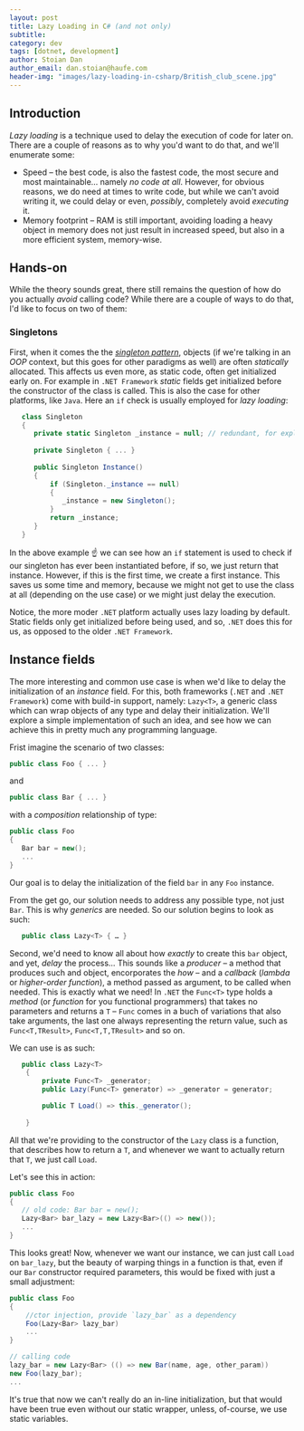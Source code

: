 ```yaml
---
layout: post
title: Lazy Loading in C# (and not only)
subtitle:
category: dev
tags: [dotnet, development]
author: Stoian Dan
author_email: dan.stoian@haufe.com
header-img: "images/lazy-loading-in-csharp/British_club_scene.jpg"
---
```


## Introduction
_Lazy loading_ is a technique used to delay the execution of code for later on. There are a couple of reasons as to why you'd want to do that, and we'll enumerate some:

- Speed – the best code, is also the fastest code, the most secure and most maintainable… namely _no code at all_. However, for obvious reasons, we do need at times to write code, but while we can't avoid writing it, we could delay or even, _possibly_, completely avoid _executing_ it.
- Memory footprint – RAM is still important, avoiding loading a heavy object in memory does not just result in increased speed, but also in a more efficient system, memory-wise.

## Hands-on

While the theory sounds great, there still remains the question of how do you actually _avoid_ calling code? While there are a couple of ways to do that, I'd like to focus on two of them:


###  Singletons 
First, when it comes the the [_singleton pattern_](https://en.wikipedia.org/wiki/Singleton_pattern), objects (if we're talking in an _OOP_ context, but this goes for other paradigms as well) are often _statically_ allocated. This affects us even more, as static code, often get initialized early on. For example in `.NET Framework`  _static_ fields get initialized before the constructor of the class is called. This is also the case for other platforms, like `Java`. Here an `if` check is usually employed for _lazy loading_:

```csharp
   class Singleton 
   {
      private static Singleton _instance = null; // redundant, for explicity
      
      private Singleton { ... }
      
      public Singleton Instance()
      {
          if (Singleton._instance == null)
          {
             _instance = new Singleton();
          }
          return _instance;
      }
   }
```

In the above example ☝️ we can see how an `if` statement is used to check if our singleton has ever been instantiated before, if so, we just return that instance. However, if this is the first time, we create a first instance. This saves us some time and memory, because we might not get to use the class at all (depending on the use case) or we might just delay the execution.

Notice, the more moder `.NET` platform actually uses lazy loading by default. Static fields only get initialized before being used, and so, `.NET` does this for us, as opposed to the older `.NET Framework`.


## Instance fields

The more interesting and common use case is when we'd like to delay the initialization of an _instance_ field. For this, both frameworks (`.NET` and `.NET Framework`) come with build-in support, namely: `Lazy<T>`, a generic class which can wrap objects of any type and delay their initialization. We'll explore a simple implementation of such an idea, and see how we can achieve this in pretty much any programming language.

Frist imagine the scenario of two classes:
```csharp
public class Foo { ... }
``` 
and 
```csharp
public class Bar { ... }
```
with a _composition_ relationship of type:
```csharp
public class Foo 
{
   Bar bar = new();
   ...
}
```
Our goal is to delay the initialization of the field `bar` in any `Foo` instance.

From the get go, our solution needs to address any possible type, not just `Bar`. This is why _generics_ are needed. So our solution begins to look as such:

```csharp
   public class Lazy<T> { … }
```

Second, we'd need to know all about how _exactly_ to create this `bar` object, and yet, _delay_ the process… This sounds like a _producer_ – a method that produces such and object, encorporates the _how_ – and a _callback_ (_lambda_ or _higher-order function_), a method passed as argument, to be called when needed. This is exactly what we need! In `.NET` the `Func<T>` type holds a _method_ (or _function_ for you functional programmers) that takes no parameters and returns a `T` – `Func` comes in a buch of variations that also take arguments, the last one always representing the return value, such as `Func<T,TResult>`, `Func<T,T,TResult>` and so on.

We can use is as such:

```csharp
   public class Lazy<T> 
    {
        private Func<T> _generator;
        public Lazy(Func<T> generator) => _generator = generator;

        public T Load() => this._generator();
        
    }
```
All that we're providing to the constructor of the `Lazy` class is a function, that describes how to return a `T`, and whenever we want to actually return that `T`, we just call `Load`.

Let's see this in action:
```csharp
public class Foo 
{
   // old code: Bar bar = new();
   Lazy<Bar> bar_lazy = new Lazy<Bar>(() => new());
   ...
}
```

This looks great! Now, whenever we want our instance, we can just call `Load` on `bar_lazy`, but the beauty of warping things in a function is that, even if our `Bar` constructor required parameters, this would be fixed with just a small adjustment:

```csharp
public class Foo 
{
    //ctor injection, provide `lazy_bar` as a dependency
    Foo(Lazy<Bar> lazy_bar)
    ...
}
```
```csharp
// calling code
lazy_bar = new Lazy<Bar> (() => new Bar(name, age, other_param))
new Foo(lazy_bar);
...
```
It's true that now we can't really do an in-line initialization, but that would have been true even without our static wrapper, unless, of-course, we use static variables.
